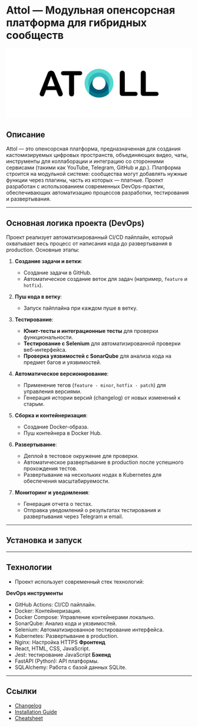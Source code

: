 # Attol — Модульная опенсорсная платформа для гибридных сообществ

![Logo](/assets/logo.jpg)

## Описание

Attol — это опенсорсная платформа, предназначенная для создания кастомизируемых цифровых пространств, объединяющих видео, чаты, инструменты для коллаборации и интеграцию со сторонними сервисами (такими как YouTube, Telegram, GitHub и др.). Платформа строится на модульной системе: сообщества могут добавлять нужные функции через плагины, часть из которых — платные. Проект разработан с использованием современных DevOps-практик, обеспечивающих автоматизацию процессов разработки, тестирования и развертывания.

---

## Основная логика проекта (DevOps)

Проект реализует автоматизированный CI/CD пайплайн, который охватывает весь процесс от написания кода до развертывания в production. Основные этапы:

1. **Создание задачи и ветки**:
   - Создание задачи в GitHub.
   - Автоматическое создание веток для задач (например, `feature` и `hotfix`).

2. **Пуш кода в ветку**:
   - Запуск пайплайна при каждом пуше в ветку.

3. **Тестирование**:
   - **Юнит-тесты и интеграционные тесты** для проверки функциональности.
   - **Тестирование с Selenium** для автоматизированной проверки веб-интерфейса.
   - **Проверка уязвимостей с SonarQube** для анализа кода на предмет багов и уязвимостей.

4. **Автоматическое версионирование**:
   - Применение тегов (`feature - minor`, `hotfix - patch`) для управления версиями.
   - Генерация истории версий (changelog) от новых изменений к старым.

5. **Сборка и контейнеризация**:
   - Создание Docker-образа.
   - Пуш контейнера в Docker Hub.

6. **Развертывание**:
   - Деплой в тестовое окружение для проверки.
   - Автоматическое развертывание в production после успешного прохождения тестов.
   - Развертывание на нескольких нодах в Kubernetes для обеспечения масштабируемости.

7. **Мониторинг и уведомления**:
   - Генерация отчета о тестах.
   - Отправка уведомлений о результатах тестирования и развертывания через Telegram и email.

---

## Установка и запуск

---

## Технологии
- Проект использует современный стек технологий:

**DevOps инструменты**
- GitHub Actions: CI/CD пайплайн.
- Docker: Контейнеризация.
- Docker Compose: Управление контейнерами локально.
- SonarQube: Анализ кода и уязвимостей.
- Selenium: Автоматизированное тестирование интерфейса.
- Kubernetes: Развертывание в production.
- Nginx: Настройка HTTPS
**Фронтенд**
- React, HTML, CSS, JavaScript.
- Jest: тестирование JavaScript
**Бэкенд**
- FastAPI (Python): API платформы.
- SQLAlchemy: Работа с базой данных SQLite.
---

## Ссылки
- [Changelog](./changelog.md)
- [Installation Guide](./install.md)
- [Cheatsheet](./git-cheatsheet.md)
